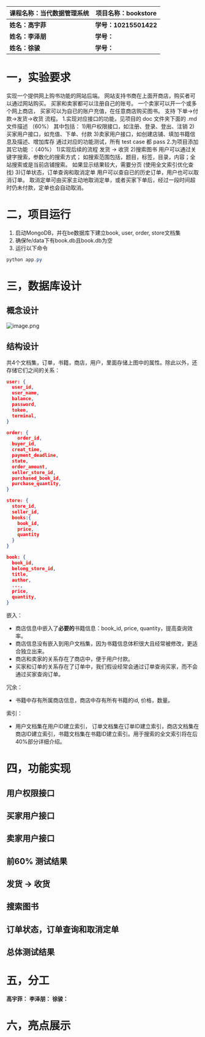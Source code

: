 | 课程名称：当代数据管理系统 | 项目名称：bookstore |
| --- | --- |
| **姓名：高宇菲** | **学号：10215501422** |
| **姓名：李泽朋** | **学号：** |
| **姓名：徐骏** | **学号：** |

# 一，实验要求
实现一个提供网上购书功能的网站后端。
网站支持书商在上面开商店，购买者可以通过网站购买。
买家和卖家都可以注册自己的账号。
一个卖家可以开一个或多个网上商店，
买家可以为自已的账户充值，在任意商店购买图书。
支持 下单->付款->发货->收货 流程。
1.实现对应接口的功能，见项目的 doc 文件夹下面的 .md 文件描述 （60%）
其中包括：
1)用户权限接口，如注册、登录、登出、注销
2)买家用户接口，如充值、下单、付款
3)卖家用户接口，如创建店铺、填加书籍信息及描述、增加库存
通过对应的功能测试，所有 test case 都 pass
2.为项目添加其它功能 ：（40%）
1)实现后续的流程
发货 -> 收货
2)搜索图书
用户可以通过关键字搜索，参数化的搜索方式；
如搜索范围包括，题目，标签，目录，内容；全站搜索或是当前店铺搜索。
如果显示结果较大，需要分页
(使用全文索引优化查找)
3)订单状态，订单查询和取消定单
用户可以查自已的历史订单，用户也可以取消订单。
取消定单可由买家主动地取消定单，或者买家下单后，经过一段时间超时仍未付款，定单也会自动取消。
# 二，项目运行

1. 启动MongoDB，并在be数据库下建立book, user, order, store文档集
2. 确保fe/data下有book.db且book.db为空
3. 运行以下命令
```powershell
python app.py
```
# 三，数据库设计
## 概念设计
![image.png](https://cdn.nlark.com/yuque/0/2023/png/34343420/1697977048969-639c0f11-f734-425a-a76c-4d4e4ed9be86.png#averageHue=%23fbfaf8&clientId=uab65b544-58f0-4&from=paste&height=511&id=u910e226d&originHeight=766&originWidth=941&originalType=binary&ratio=1.5&rotation=0&showTitle=false&size=110609&status=done&style=none&taskId=u2be2c219-6fbd-4a4a-b75b-35873855616&title=&width=627.3333333333334)
## 结构设计
共4个文档集，订单，书籍，商店，用户，里面存储上图中的属性。除此以外，还存储它们之间的关系：
```json
user: {
  user_id,
  user_name,
  balance,
  password,
  token,
  terminal,
}

order: {
	order_id,
  buyer_id,
  creat_time,
  payment_deadline,
  state,
  order_amount,
  seller_store_id,
  purchased_book_id,
  purchase_quantity,
}

store: {
  store_id,
  seller_id,
  books:{
    book_id,
    price,
    quantity
  }
}

book: {
  book_id,
  belong_store_id,
  title,
  author,
  ...,
  price,
  quantity,
} 
```
嵌入：

- 商店信息中嵌入了**必要的**书籍信息：book_id, price, quantity，提高查询效率。
- 商店信息没有嵌入到用户文档集，因为书籍信息体积很大且经常被修改，更适合独立出来。
- 商店和卖家的关系存在了商店中，便于用户付款。
- 买家和订单的关系存在了订单中，我们假设经常会通过订单查询买家，而不会通过买家查询订单。

冗余：

- 书籍中存有所属商店信息，商店中存有所有书籍的id, 价格，数量。

索引：

- 用户文档集在用户ID建立索引， 订单文档集在订单ID建立索引，商店文档集在商店ID建立索引，书籍文档集在书籍ID建立索引。用于搜索的全文索引将在后40%部分详细介绍。
# 四，功能实现
## 用户权限接口
## 买家用户接口
## 卖家用户接口
## 前60% 测试结果
## 发货 -> 收货
## 搜索图书
## 订单状态，订单查询和取消定单
## 总体测试结果
# 五，分工
**高宇菲：**
**李泽朋：**
**徐骏：**
# 六，亮点展示

